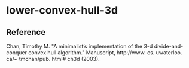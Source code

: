# lower-convex-hull-3d



## Reference
Chan, Timothy M. "A minimalist’s implementation of the 3-d divide-and-conquer convex hull algorithm." Manuscript, http://www. cs. uwaterloo. ca/~ tmchan/pub. html# ch3d (2003).